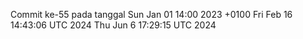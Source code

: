 Commit ke-55 pada tanggal Sun Jan 01 14:00 2023 +0100
Fri Feb 16 14:43:06 UTC 2024
Thu Jun  6 17:29:15 UTC 2024
